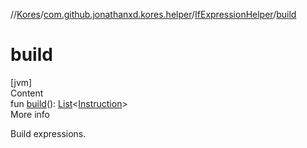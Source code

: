 //[Kores](../../index.md)/[com.github.jonathanxd.kores.helper](../index.md)/[IfExpressionHelper](index.md)/[build](build.md)



# build  
[jvm]  
Content  
fun [build](build.md)(): [List](https://kotlinlang.org/api/latest/jvm/stdlib/kotlin.collections/-list/index.html)<[Instruction](../../com.github.jonathanxd.kores/-instruction/index.md)>  
More info  


Build expressions.

  



